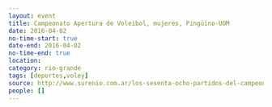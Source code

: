 ```yaml
---
layout: event 
title: Campeonato Apertura de Voleibol, mujeres, Pingüino-UOM
date: 2016-04-02
no-time-start: true
date-end: 2016-04-02
no-time-end: true
location: 
category: rio-grande
tags: [deportes,voley]
source: http://www.surenio.com.ar/los-sesenta-ocho-partidos-del-campeonato-apertura-2016/
people: []
---
```

